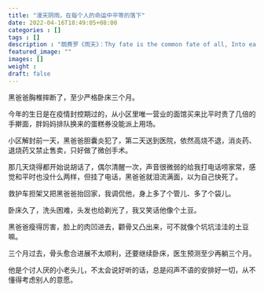 ```yaml
---
title: "漫天阴雨，在每个人的命运中平等的落下"
date: 2022-04-16T18:49:05+08:00
categories : []
tags : []
description : "朗费罗《雨天》：Thy fate is the common fate of all, Into each life some rain must fall"
featured_image: ""
images: []
weight : 
draft: false
---
```


黑爸爸胸椎摔断了，至少严格卧床三个月。

今年的生日是在疫情封控期过的，从小区里唯一营业的面馆买来比平时贵了几倍的手擀面，胖妈妈排队换来的蛋糕券没能派上用场。

小区解封前一天，黑爸爸胆囊炎犯了，第二天送到医院，依然高烧不退，消炎药、退烧药又禁止售卖，只好做了微创手术。

那几天烧得都开始说胡话了，偶尔清醒一次，声音很微弱的给我打电话唠家常，感觉和平时也没什么两样，但挂了电话，黑爸爸就泪流满面，以为自己快死了。

救护车担架又把黑爸爸抬回家，我调侃他，身上多了个管儿、多了个袋儿。

卧床久了，洗头困难，头发也给剃光了，我又笑话他像个土豆。

黑爸爸瘦得厉害，脸上的肉凹进去，颧骨又凸出来，可不就像个坑坑洼洼的土豆嘛。

三个月过去，骨头愈合进展不太顺利，还要继续卧床，医生预测至少再躺三个月。

他是个讨人厌的小老头儿，不太会说好听的话，总是闷声不语的安排好一切，从不懂得考虑别人的意愿。